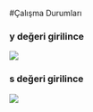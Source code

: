 #Çalışma Durumları
<h3>y değeri girilince</h3>
<img src="https://user-images.githubusercontent.com/73295089/205502658-2107ebca-cb7f-4a6d-b464-c51945987d53.png"></img>


<h3>s değeri girilince</h3>
<img src="https://user-images.githubusercontent.com/73295089/205502695-c406d013-dc2a-43d4-a4e8-62d7ad6edd27.png"></img>


